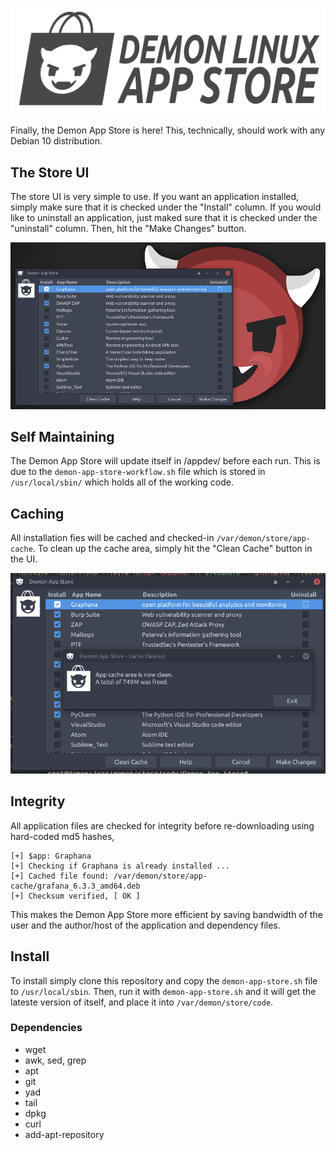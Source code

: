 ![Demon App Store Logo](images/app-store-logo.png)

Finally, the Demon App Store is here! This, technically, should work with any Debian 10 distribution.
## The Store UI
The store UI is very simple to use. If you want an application installed, simply make sure that it is checked under the "Install" column. If you would like to uninstall an application, just maked sure that it is checked under the "uninstall" column. Then, hit the "Make Changes" button.

![Demon App Store Screenshot](images/screenshot-app-store.png)

## Self Maintaining
The Demon App Store will update itself in /appdev/ before each run. This is due to the ```demon-app-store-workflow.sh``` file which is stored in ```/usr/local/sbin/``` which holds all of the working code.

## Caching
All installation fies will be cached and checked-in `/var/demon/store/app-cache`. To clean up the cache area, simply hit the "Clean Cache" button in the UI.

![Demon App Store Screenshot](images/store-cleanup.png)

## Integrity
All application files are checked for integrity before re-downloading using hard-coded md5 hashes,
```
[+] $app: Graphana
[+] Checking if Graphana is already installed ...
[+] Cached file found: /var/demon/store/app-cache/grafana_6.3.3_amd64.deb
[+] Checksum verified, [ OK ]
```
This makes the Demon App Store more efficient by saving bandwidth of the user and the author/host of the application and dependency files.

## Install 
To install simply clone this repository and copy the `demon-app-store.sh` file to `/usr/local/sbin`.
Then, run it with `demon-app-store.sh` and it will get the lateste version of itself, and place it into `/var/demon/store/code`.

### Dependencies
* wget
* awk, sed, grep
* apt
* git
* yad
* tail
* dpkg
* curl
* add-apt-repository
